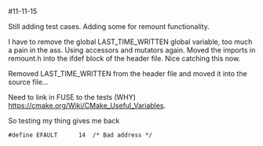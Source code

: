#11-11-15

Still adding test cases. Adding some for remount functionality.

I have to remove the global LAST_TIME_WRITTEN global variable, too much a pain in the ass. Using accessors and mutators
again. Moved the imports in remount.h into the ifdef block of the header file. Nice catching this now.

Removed LAST_TIME_WRITTEN from the header file and moved it into the source file...

Need to link in FUSE to the tests (WHY) https://cmake.org/Wiki/CMake_Useful_Variables.

So testing my thing gives me back
    
    #define EFAULT      14  /* Bad address */
    
    
    